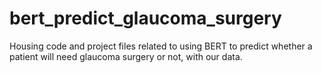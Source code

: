 # bert_predict_glaucoma_surgery
Housing code and project files related to using BERT to predict whether a patient will need glaucoma surgery or not, with our data.
